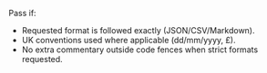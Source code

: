 Pass if:
- Requested format is followed exactly (JSON/CSV/Markdown).
- UK conventions used where applicable (dd/mm/yyyy, £).
- No extra commentary outside code fences when strict formats requested.
